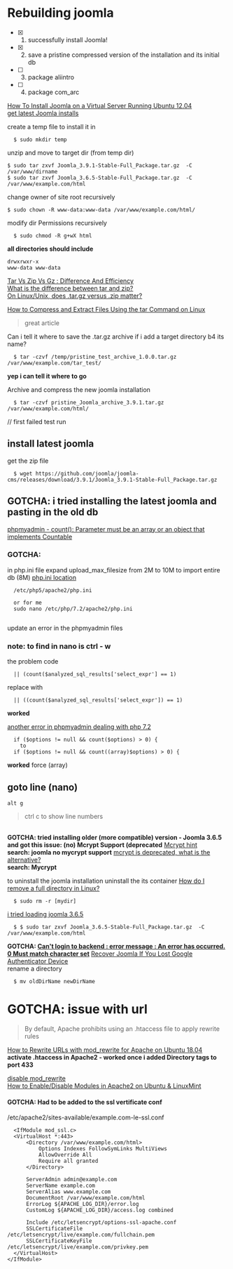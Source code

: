 # Rebuilding joomla

- [x] 1. successfully install Joomla!
- [x] 2. save a pristine compressed version of the installation and its initial db
- [ ] 3. package aliintro
- [ ] 4. package com_arc



[How To Install Joomla on a Virtual Server Running Ubuntu 12.04](https://www.digitalocean.com/community/tutorials/how-to-install-joomla-on-a-virtual-server-running-ubuntu-12-04)   
[get latest Joomla installs](https://github.com/joomla/joomla-cms/releases)   

create a temp file to install it in
```
  $ sudo mkdir temp
```

unzip and move to target dir (from temp dir)
```
$ sudo tar zxvf Joomla_3.9.1-Stable-Full_Package.tar.gz  -C /var/www/dirname
$ sudo tar zxvf Joomla_3.6.5-Stable-Full_Package.tar.gz  -C /var/www/example.com/html
```

change owner of site root recursively
```
$ sudo chown -R www-data:www-data /var/www/example.com/html/
```

modify dir Permissions recursively
```
  $ sudo chmod -R g+wX html
```
**all directories should include**
```
drwxrwxr-x
www-data www-data
```

[Tar Vs Zip Vs Gz : Difference And Efficiency](https://itsfoss.com/tar-vs-zip-vs-gz/)   
[What is the difference between tar and zip?](https://stackoverflow.com/questions/10540935/what-is-the-difference-between-tar-and-zip)   
[On Linux/Unix, does .tar.gz versus .zip matter?](https://superuser.com/questions/146754/on-linux-unix-does-tar-gz-versus-zip-matter)   

[How to Compress and Extract Files Using the tar Command on Linux](https://www.howtogeek.com/248780/how-to-compress-and-extract-files-using-the-tar-command-on-linux/)   
>great article

Can i tell it where to save the .tar.gz archive if i add a target directory b4 its name?
```
  $ tar -czvf /temp/pristine_test_archive_1.0.0.tar.gz /var/www/example.com/tar_test/
```
**yep i can tell it where to go**

Archive and compress the new joomla installation
```
  $ tar -czvf pristine_Joomla_archive_3.9.1.tar.gz /var/www/example.com/html/
```



// first failed test run
## install latest joomla

get the zip file
```
  $ wget https://github.com/joomla/joomla-cms/releases/download/3.9.1/Joomla_3.9.1-Stable-Full_Package.tar.gz
```

## GOTCHA: i tried installing the latest joomla and pasting in the old db
[phpmyadmin - count(): Parameter must be an array or an object that implements Countable](https://stackoverflow.com/questions/48001569/phpmyadmin-count-parameter-must-be-an-array-or-an-object-that-implements-co)   

### GOTCHA:
in php.ini file expand upload_max_filesize from 2M to 10M to import entire db (8M)
[php.ini location](https://www.digitalocean.com/community/questions/upload_max_filesize-in-php-ini-one-more-time)   
```
  /etc/php5/apache2/php.ini

  or for me
  sudo nano /etc/php/7.2/apache2/php.ini


```


update an error in the phpmyadmin files
### **note: to find in nano is ctrl - w**

the problem code
```
  || (count($analyzed_sql_results['select_expr'] == 1)
```

replace with
```
  || ((count($analyzed_sql_results['select_expr']) == 1)
```
**worked**


[another error in phpmyadmin dealing with php 7.2](https://medium.com/@chaloemphonthipkasorn/แก้-bug-phpmyadmin-php7-2-ubuntu-16-04-92b287090b01)   
```
  if ($options != null && count($options) > 0) {
    to
  if ($options != null && count((array)$options) > 0) {
```
**worked** force (array)

## goto line (nano)
 ```
 alt g
 ```
 > ctrl c to show line numbers


[]()   
**GOTCHA: tried installing older (more compatible) version - Joomla 3.6.5 and got this issue:
(no) Mcrypt Support (deprecated**
[Mcrypt hint](https://laughingsquid.zendesk.com/hc/en-us/articles/360006659293-Upgrading-to-PHP-7-2-on-Cloud-Sites)   
**search: joomla no mycrypt support**
[mcrypt is deprecated, what is the alternative?](https://stackoverflow.com/questions/41272257/mcrypt-is-deprecated-what-is-the-alternative)   
**search: Mycrypt**

to uninstall the joomla installation uninstall the its container
[How do I remove a full directory in Linux?](https://www.computerhope.com/issues/ch000798.htm)   
```
  $ sudo rm -r [mydir]
```
[i tried loading joomla 3.6.5](https://downloads.joomla.org/us/cms/joomla3/3-6-5)   
```
  $ $ sudo tar zxvf Joomla_3.6.5-Stable-Full_Package.tar.gz  -C /var/www/example.com/html
```


**GOTCHA: [Can't login to backend : error message : An error has occurred. 0 Must match character set](https://forum.joomla.org/viewtopic.php?t=937156)**
[Recover Joomla If You Lost Google Authenticator Device](https://geekflare.com/recover-joomla-if-you-lost-google-authenticator-device/)   
rename a directory
```
  $ mv oldDirName newDirName
```

# GOTCHA: issue with url
>By default, Apache prohibits using an .htaccess file to apply rewrite rules

[How to Rewrite URLs with mod_rewrite for Apache on Ubuntu 18.04](https://www.digitalocean.com/community/tutorials/how-to-rewrite-urls-with-mod_rewrite-for-apache-on-ubuntu-18-04)     
**activate .htaccess in Apache2 - worked once i added Directory tags to port 433**
[](https://docs.joomla.org/Enabling_Search_Engine_Friendly_SEF_URLs)   

[disable mod_rewrite](https://htaccessbook.com/disable-mod_rewrite-specific-directory/)   
[How to Enable/Disable Modules in Apache2 on Ubuntu & LinuxMint](https://tecadmin.net/enable-disable-modules-in-apache2-on-ubuntu-linuxmint/)   

#### GOTCHA: Had to be added to the ssl vertificate conf
/etc/apache2/sites-available/example.com-le-ssl.conf
```
  <IfModule mod_ssl.c>
  <VirtualHost *:443>
      <Directory /var/www/example.com/html>
          Options Indexes FollowSymLinks MultiViews
          AllowOverride All
          Require all granted
      </Directory>

      ServerAdmin admin@example.com
      ServerName example.com
      ServerAlias www.example.com
      DocumentRoot /var/www/example.com/html
      ErrorLog ${APACHE_LOG_DIR}/error.log
      CustomLog ${APACHE_LOG_DIR}/access.log combined

      Include /etc/letsencrypt/options-ssl-apache.conf
      SSLCertificateFile /etc/letsencrypt/live/example.com/fullchain.pem
      SSLCertificateKeyFile /etc/letsencrypt/live/example.com/privkey.pem
  </VirtualHost>
</IfModule>

```
